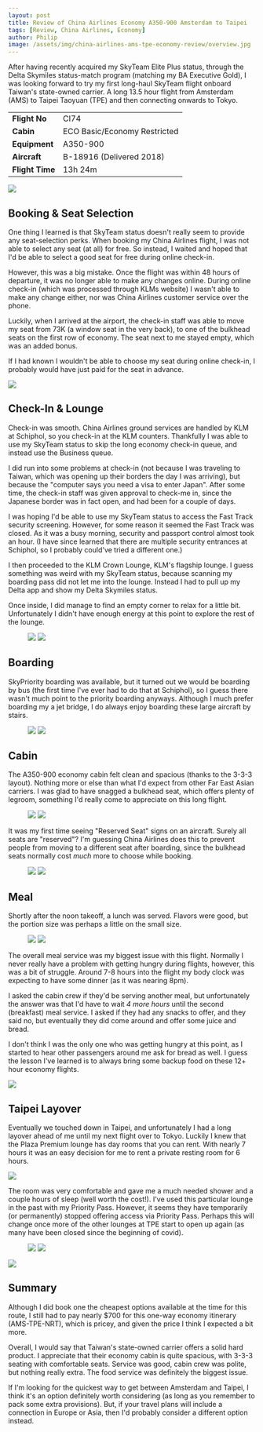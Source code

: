 ```yaml
---
layout: post
title: Review of China Airlines Economy A350-900 Amsterdam to Taipei
tags: [Review, China Airlines, Economy]
author: Philip
image: /assets/img/china-airlines-ams-tpe-economy-review/overview.jpg
---
```


After having recently acquired my SkyTeam Elite Plus status, through the Delta Skymiles status-match program (matching my BA Executive Gold), I was looking forward to try my first long-haul SkyTeam flight onboard Taiwan's state-owned carrier. A long 13.5 hour flight from Amsterdam (AMS) to Taipei Taoyuan (TPE) and then connecting onwards to Tokyo.

<table>
<tr>
  <td><b>Flight No</b></td>
  <td>CI74</td>
</tr>
<tr>
  <td><b>Cabin</b></td>
  <td>ECO Basic/Economy Restricted</td>
</tr>
<tr>
  <td><b>Equipment</b></td>
  <td>A350-900</td>
</tr>
<tr>
  <td><b>Aircraft</b></td>
  <td>B-18916 (Delivered 2018)</td>
</tr>
<tr>
  <td><b>Flight Time</b></td>
  <td>13h 24m</td>
</tr>
</table>

<img src="/assets/img/china-airlines-ams-tpe-economy-review/0-map.png" />

## Booking & Seat Selection

One thing I learned is that SkyTeam status doesn't really seem to provide any seat-selection perks. When booking my China Airlines flight, I was not able to select any seat (at all) for free. So instead, I waited and hoped that I'd be able to select a good seat for free during online check-in.

However, this was a big mistake. Once the flight was within 48 hours of departure, it was no longer able to make any changes online. During online check-in (which was processed through KLMs website) I wasn't able to make any change either, nor was China Airlines customer service over the phone.

Luckily, when I arrived at the airport, the check-in staff was able to move my seat from 73K (a window seat in the very back), to one of the bulkhead seats on the first row of economy. The seat next to me stayed empty, which was an added bonus.

If I had known I wouldn't be able to choose my seat during online check-in, I probably would have just paid for the seat in advance.

<img src="/assets/img/china-airlines-ams-tpe-economy-review/1-seatmap.jpg" />

## Check-In & Lounge

Check-in was smooth. China Airlines ground services are handled by KLM at Schiphol, so you check-in at the KLM counters. Thankfully I was able to use my SkyTeam status to skip the long economy check-in queue, and instead use the Business queue.

I did run into some problems at check-in (not because I was traveling to Taiwan, which was opening up their borders the day I was arriving), but because the "computer says you need a visa to enter Japan". After some time, the check-in staff was given approval to check-me in, since the Japanese border was in fact open, and had been for a couple of days.

I was hoping I'd be able to use my SkyTeam status to access the Fast Track security screening. However, for some reason it seemed the Fast Track was closed. As it was a busy morning, security and passport control almost took an hour. (I have since learned that there are multiple security entrances at Schiphol, so I probably could've tried a different one.)

I then proceeded to the KLM Crown Lounge, KLM's flagship lounge. I guess something was weird with my SkyTeam status, because scanning my boarding pass did not let me into the lounge. Instead I had to pull up my Delta app and show my Delta Skymiles status.

Once inside, I did manage to find an empty corner to relax for a little bit. Unfortunately I didn't have enough energy at this point to explore the rest of the lounge.

<figure>
<img src="/assets/img/china-airlines-ams-tpe-economy-review/2-lounge.jpg" class="half" />
<img src="/assets/img/china-airlines-ams-tpe-economy-review/3-lounge.jpg" class="half" />
</figure>

## Boarding

SkyPriority boarding was available, but it turned out we would be boarding by bus (the first time I've ever had to do that at Schiphol), so I guess there wasn't much point to the priority boarding anyways. Although I much prefer boarding my a jet bridge, I do always enjoy boarding these large aircraft by stairs.

<figure>
<img src="/assets/img/china-airlines-ams-tpe-economy-review/4-1-boarding.jpg" class="half" />
<img src="/assets/img/china-airlines-ams-tpe-economy-review/4-2-boarding.jpg" class="half" />
</figure>

## Cabin

The A350-900 economy cabin felt clean and spacious (thanks to the 3-3-3 layout). Nothing more or else than what I'd expect from other Far East Asian carriers. I was glad to have snagged a bulkhead seat, which offers plenty of legroom, something I'd really come to appreciate on this long flight.

<figure>
<img src="/assets/img/china-airlines-ams-tpe-economy-review/5-cabin.jpg" class="half" />
<img src="/assets/img/china-airlines-ams-tpe-economy-review/6-cabin.jpg" class="half" />
</figure>

It was my first time seeing "Reserved Seat" signs on an aircraft. Surely all seats are "reserved"? I'm guessing China Airlines does this to prevent people from moving to a different seat after boarding, since the bulkhead seats normally cost *much* more to choose while booking. 

<figure>
<img src="/assets/img/china-airlines-ams-tpe-economy-review/7-cabin.jpg" class="half" />
<img src="/assets/img/china-airlines-ams-tpe-economy-review/8-cabin.jpg" class="half" />
</figure>

## Meal

Shortly after the noon takeoff, a lunch was served. Flavors were good, but the portion size was perhaps a little on the small size.

<figure>
<img src="/assets/img/china-airlines-ams-tpe-economy-review/9-meal.jpg" class="half" />
<img src="/assets/img/china-airlines-ams-tpe-economy-review/10-meal.jpg" class="half" />
</figure>

The overall meal service was my biggest issue with this flight. Normally I never really have a problem with getting hungry during flights, however, this was a bit of struggle. Around 7-8 hours into the flight my body clock was expecting to have some dinner (as it was nearing 8pm).

I asked the cabin crew if they'd be serving another meal, but unfortunately the answer was that I'd have to wait *4 more hours* until the second (breakfast) meal service. I asked if they had any snacks to offer, and they said no, but eventually they did come around and offer some juice and bread.

I don't think I was the only one who was getting hungry at this point, as I started to hear other passengers around me ask for bread as well. I guess the lesson I've learned is to always bring some backup food on these 12+ hour economy flights.

<img src="/assets/img/china-airlines-ams-tpe-economy-review/11-snack.jpg" />

## Taipei Layover

Eventually we touched down in Taipei, and unfortunately I had a long layover ahead of me until my next flight over to Tokyo. Luckily I knew that the Plaza Premium lounge has day rooms that you can rent. With nearly 7 hours it was an easy decision for me to rent a private resting room for 6 hours.

<img src="/assets/img/china-airlines-ams-tpe-economy-review/12-plaza-premium-hotel.jpg" />

The room was very comfortable and gave me a much needed shower and a couple hours of sleep (well worth the cost!). I've used this particular lounge in the past with my Priority Pass. However, it seems they have temporarily (or permanently) stopped offering access via Priority Pass. Perhaps this will change once more of the other lounges at TPE start to open up again (as many have been closed since the beginning of covid).

<figure>
<img src="/assets/img/china-airlines-ams-tpe-economy-review/13-bed.jpg" class="half" />
<img src="/assets/img/china-airlines-ams-tpe-economy-review/14-lounge.jpg" class="half" />
</figure>

<img src="/assets/img/china-airlines-ams-tpe-economy-review/15-airport.jpg" />

## Summary

Although I did book one the cheapest options available at the time for this route, I still had to pay nearly $700 for this one-way economy itinerary (AMS-TPE-NRT), which is pricey, and given the price I think I expected a bit more. 

Overall, I would say that Taiwan's state-owned carrier offers a solid hard product. I appreciate that their economy cabin is quite spacious, with 3-3-3 seating with comfortable seats. Service was good, cabin crew was polite, but nothing really extra. The food service was definitely the biggest issue.

If I'm looking for the quickest way to get between Amsterdam and Taipei, I think it's an option definitely worth considering (as long as you remember to pack some extra provisions). But, if your travel plans will include a connection in Europe or Asia, then I'd probably consider a different option instead.
